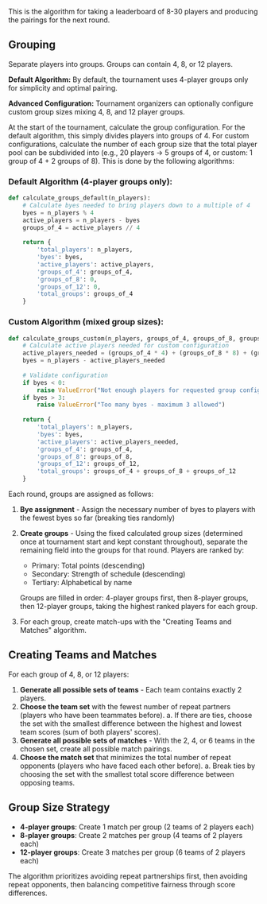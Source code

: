 This is the algorithm for taking a leaderboard of 8-30 players and producing the pairings for the next round.

## Grouping ##
Separate players into groups. Groups can contain 4, 8, or 12 players.

**Default Algorithm:** By default, the tournament uses 4-player groups only for simplicity and optimal pairing.

**Advanced Configuration:** Tournament organizers can optionally configure custom group sizes mixing 4, 8, and 12 player groups.

At the start of the tournament, calculate the group configuration. For the default algorithm, this simply divides players into groups of 4. For custom configurations, calculate the number of each group size that the total player pool can be subdivided into (e.g., 20 players -> 5 groups of 4, or custom: 1 group of 4 + 2 groups of 8). This is done by the following algorithms:
### Default Algorithm (4-player groups only):
```python
def calculate_groups_default(n_players):
    # Calculate byes needed to bring players down to a multiple of 4
    byes = n_players % 4
    active_players = n_players - byes
    groups_of_4 = active_players // 4
    
    return {
        'total_players': n_players,
        'byes': byes,
        'active_players': active_players,
        'groups_of_4': groups_of_4,
        'groups_of_8': 0,
        'groups_of_12': 0,
        'total_groups': groups_of_4
    }
```

### Custom Algorithm (mixed group sizes):
```python
def calculate_groups_custom(n_players, groups_of_4, groups_of_8, groups_of_12):
    # Calculate active players needed for custom configuration
    active_players_needed = (groups_of_4 * 4) + (groups_of_8 * 8) + (groups_of_12 * 12)
    byes = n_players - active_players_needed
    
    # Validate configuration
    if byes < 0:
        raise ValueError("Not enough players for requested group configuration")
    if byes > 3:
        raise ValueError("Too many byes - maximum 3 allowed")
    
    return {
        'total_players': n_players,
        'byes': byes,
        'active_players': active_players_needed,
        'groups_of_4': groups_of_4,
        'groups_of_8': groups_of_8,
        'groups_of_12': groups_of_12,
        'total_groups': groups_of_4 + groups_of_8 + groups_of_12
    }
```

Each round, groups are assigned as follows:
1. **Bye assignment** - Assign the necessary number of byes to players with the fewest byes so far (breaking ties randomly)
2. **Create groups** - Using the fixed calculated group sizes (determined once at tournament start and kept constant throughout), separate the remaining field into the groups for that round. Players are ranked by:
   - Primary: Total points (descending)
   - Secondary: Strength of schedule (descending) 
   - Tertiary: Alphabetical by name
   
   Groups are filled in order: 4-player groups first, then 8-player groups, then 12-player groups, taking the highest ranked players for each group.
3. For each group, create match-ups with the "Creating Teams and Matches" algorithm.

## Creating Teams and Matches ##
For each group of 4, 8, or 12 players:
1. **Generate all possible sets of teams** - Each team contains exactly 2 players.
2. **Choose the team set** with the fewest number of repeat partners (players who have been teammates before).
    a. If there are ties, choose the set with the smallest difference between the highest and lowest team scores (sum of both players' scores).
3. **Generate all possible sets of matches** - With the 2, 4, or 6 teams in the chosen set, create all possible match pairings.
4. **Choose the match set** that minimizes the total number of repeat opponents (players who have faced each other before).
    a. Break ties by choosing the set with the smallest total score difference between opposing teams.

## Group Size Strategy ##
- **4-player groups**: Create 1 match per group (2 teams of 2 players each)
- **8-player groups**: Create 2 matches per group (4 teams of 2 players each) 
- **12-player groups**: Create 3 matches per group (6 teams of 2 players each)

The algorithm prioritizes avoiding repeat partnerships first, then avoiding repeat opponents, then balancing competitive fairness through score differences.

